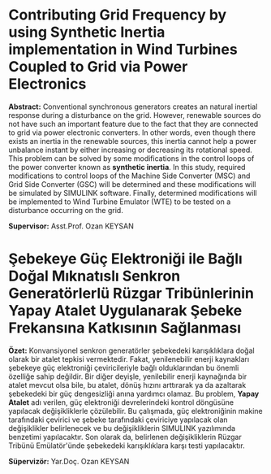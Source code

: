 # Contributing Grid Frequency by using Synthetic Inertia implementation in Wind Turbines Coupled to Grid via Power Electronics #
**Abstract:** Conventional synchronous generators creates an natural inertial response during a disturbance on the grid. However, renewable sources do not have such an important feature due to the fact that they are connected to grid via power electronic converters. In other words, even though there exists an inertia in the renewable sources, this inertia cannot help a power unbalance instant by either increasing or decreasing its  rotational speed. This problem can be solved by some modifications in the control loops of the power converter known as  **synthetic inertia**. In this study, required modifications to control loops of the Machine Side Converter (MSC) and Grid Side Converter (GSC) will be determined and these modifications will be simulated by SIMULINK software. Finally, determined modifications will be implemented to Wind Turbine Emulator (WTE) to be tested on a disturbance occurring on the grid.  

**Supervisor:** Asst.Prof. Ozan KEYSAN

# Şebekeye Güç Elektroniği ile Bağlı Doğal Mıknatıslı Senkron Generatörlerlü Rüzgar Tribünlerinin Yapay Atalet Uygulanarak Şebeke Frekansına Katkısının Sağlanması #

**Özet:** Konvansiyonel senkron generatörler şebekedeki karışıklıklara doğal olarak bir atalet tepkisi vermektedir. Fakat, yenilenebilir enerji kaynakları şebekeye güç elektroniği çeviricileriyle bağlı olduklarından bu önemli özelliğe sahip değildir. Bir diğer deyişle, yenilebilir enerji kaynağında bir atalet mevcut olsa bile, bu atalet, dönüş hızını arttırarak ya da azaltarak şebekedeki bir güç dengesizliği anına yardımcı olamaz. Bu problem, **Yapay Atalet** adı verilen, güç elektroniği devrelerindeki kontrol döngüsüne yapılacak değişikliklerle çözülebilir. Bu çalışmada, güç elektroniğinin makine tarafındaki çevirici ve şebeke tarafındaki çeviriciye yapılacak olan değişiklikler belirlenecek ve bu değişikliklerin SIMULINK yazılımında benzetimi yapılacaktır. Son olarak da, belirlenen değişikliklerin Rüzgar Tribünü Emülatör'ünde şebekedeki karışıklıklara karşı testi yapılacaktır. 

**Süpervizör:** Yar.Doç. Ozan KEYSAN
